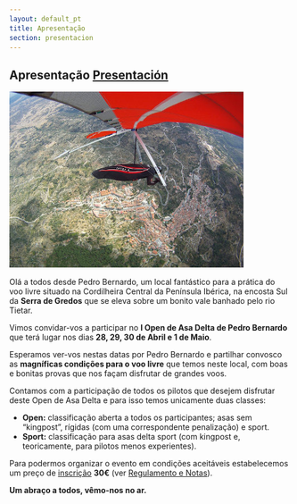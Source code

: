 ```yaml
---
layout: default_pt
title: Apresentação
section: presentacion
---
```


<h2>Apresentação <a href="index.html">Presentación</a></h2>

<a class="media" target="_blank" href="https://picasaweb.google.com/102973229036192373723/Seleccion2011#5672390910445344370" title="Pedro Bernardo desde el giro (autor Günter Porath)"><img class="right" src="images/pb_gunter.jpg" alt="Pedro Bernardo desde el giro (autor Günter Porath)"/></a>

Olá a todos desde Pedro Bernardo, um local fantástico para a prática do voo livre situado na Cordilheira Central da Península Ibérica, na encosta Sul da **Serra de Gredos** que se eleva sobre um bonito vale banhado pelo rio Tietar.

Vimos convidar-vos a participar no **I Open de Asa Delta de Pedro Bernardo** que terá lugar nos dias **28, 29, 30 de Abril e 1 de Maio**.

Esperamos ver-vos nestas datas por Pedro Bernardo e partilhar convosco as **magníficas condições para o voo livre** que temos neste local, com boas e bonitas provas que nos façam disfrutar de grandes voos.

Contamos com a participação de todos os pilotos que desejem disfrutar deste Open de Asa Delta e para isso temos unicamente duas classes:

* **Open:** classificação aberta a todos os participantes; asas sem “kingpost”, rígidas (com uma correspondente penalização) e sport.
* **Sport:** classificação para asas delta sport (com kingpost e, teoricamente, para pilotos menos experientes).

Para podermos organizar o evento em condições aceitáveis estabelecemos um preço de [inscrição](inscripcion.html) **30€** (ver [Regulamento e Notas](regulamento.html)).

**Um abraço a todos, vêmo-nos no ar.**
